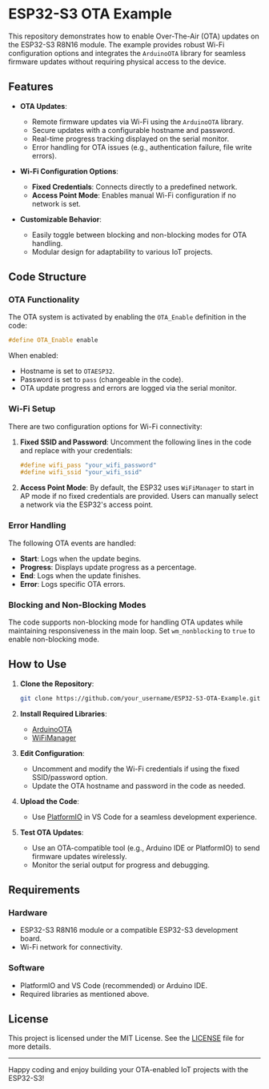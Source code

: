 # ESP32-S3 OTA Example

This repository demonstrates how to enable Over-The-Air (OTA) updates on the ESP32-S3 R8N16 module. The example provides robust Wi-Fi configuration options and integrates the `ArduinoOTA` library for seamless firmware updates without requiring physical access to the device.

## Features

- **OTA Updates**:
  - Remote firmware updates via Wi-Fi using the `ArduinoOTA` library.
  - Secure updates with a configurable hostname and password.
  - Real-time progress tracking displayed on the serial monitor.
  - Error handling for OTA issues (e.g., authentication failure, file write errors).

- **Wi-Fi Configuration Options**:
  - **Fixed Credentials**: Connects directly to a predefined network.
  - **Access Point Mode**: Enables manual Wi-Fi configuration if no network is set.

- **Customizable Behavior**:
  - Easily toggle between blocking and non-blocking modes for OTA handling.
  - Modular design for adaptability to various IoT projects.

## Code Structure

### OTA Functionality
The OTA system is activated by enabling the `OTA_Enable` definition in the code:
```cpp
#define OTA_Enable enable
```
When enabled:
- Hostname is set to `OTAESP32`.
- Password is set to `pass` (changeable in the code).
- OTA update progress and errors are logged via the serial monitor.

### Wi-Fi Setup
There are two configuration options for Wi-Fi connectivity:
1. **Fixed SSID and Password**:
   Uncomment the following lines in the code and replace with your credentials:
   ```cpp
   #define wifi_pass "your_wifi_password"
   #define wifi_ssid "your_wifi_ssid"
   ```

2. **Access Point Mode**:
   By default, the ESP32 uses `WiFiManager` to start in AP mode if no fixed credentials are provided. Users can manually select a network via the ESP32's access point.

### Error Handling
The following OTA events are handled:
- **Start**: Logs when the update begins.
- **Progress**: Displays update progress as a percentage.
- **End**: Logs when the update finishes.
- **Error**: Logs specific OTA errors.

### Blocking and Non-Blocking Modes
The code supports non-blocking mode for handling OTA updates while maintaining responsiveness in the main loop. Set `wm_nonblocking` to `true` to enable non-blocking mode.

## How to Use

1. **Clone the Repository**:
   ```bash
   git clone https://github.com/your_username/ESP32-S3-OTA-Example.git
   ```

2. **Install Required Libraries**:
   - [ArduinoOTA](https://github.com/esp8266/Arduino)
   - [WiFiManager](https://github.com/tzapu/WiFiManager)

3. **Edit Configuration**:
   - Uncomment and modify the Wi-Fi credentials if using the fixed SSID/password option.
   - Update the OTA hostname and password in the code as needed.

4. **Upload the Code**:
   - Use [PlatformIO](https://platformio.org/) in VS Code for a seamless development experience.

5. **Test OTA Updates**:
   - Use an OTA-compatible tool (e.g., Arduino IDE or PlatformIO) to send firmware updates wirelessly.
   - Monitor the serial output for progress and debugging.

## Requirements

### Hardware
- ESP32-S3 R8N16 module or a compatible ESP32-S3 development board.
- Wi-Fi network for connectivity.

### Software
- PlatformIO and VS Code (recommended) or Arduino IDE.
- Required libraries as mentioned above.

## License

This project is licensed under the MIT License. See the [LICENSE](LICENSE) file for more details.

---

Happy coding and enjoy building your OTA-enabled IoT projects with the ESP32-S3!
